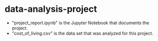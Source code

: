 # data-analysis-project

- "project_report.ipynb" is the Jupyter Notebook that documents the project.
- "cost_of_living.csv" is the data set that was analyzed for this project.
